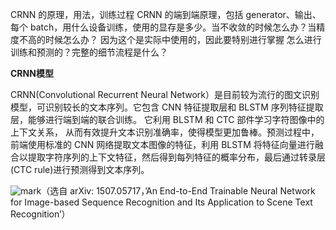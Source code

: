 
CRNN 的原理，用法，训练过程
CRNN 的端到端原理，包括 generator、输出、每个 batch，用什么设备训练，使用的显存是多少。当不收敛的时候怎么办？当精度不高的时候怎么办？
因为这个是实际中使用的，因此要特别进行掌握
怎么进行训练和预测的？完整的细节流程是什么？




**CRNN模型**

CRNN(Convolutional Recurrent Neural Network）是目前较为流行的图文识别模型，可识别较长的文本序列。它包含 CNN 特征提取层和 BLSTM 序列特征提取层，能够进行端到端的联合训练。 它利用 BLSTM 和 CTC 部件学习字符图像中的上下文关系， 从而有效提升文本识别准确率，使得模型更加鲁棒。预测过程中，前端使用标准的 CNN 网络提取文本图像的特征，利用 BLSTM 将特征向量进行融合以提取字符序列的上下文特征，然后得到每列特征的概率分布，最后通过转录层(CTC rule)进行预测得到文本序列。

![mark](http://images.iterate.site/blog/image/20190729/ilH6CUcQrMhY.png?imageslim)（选自 arXiv: 1507.05717，’An End-to-End Trainable Neural Network for Image-based Sequence Recognition and Its Application to Scene Text Recognition’）
